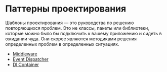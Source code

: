 # Паттерны проектирования

Шаблоны проектирования — это руководства по решению повторяющихся проблем. 
Это не классы, пакеты или библиотеки, которые можно было бы подключить к вашему приложению и сидеть в ожидании чуда. 
Они скорее являются методиками решения определенных проблем в определенных ситуациях.

- [Middleware](./src/Middleware/README.md)
- [Event Dispatcher](./src/Behavioral/Events/README.md)
- [DI Container](./src/DiContainer/README.md)